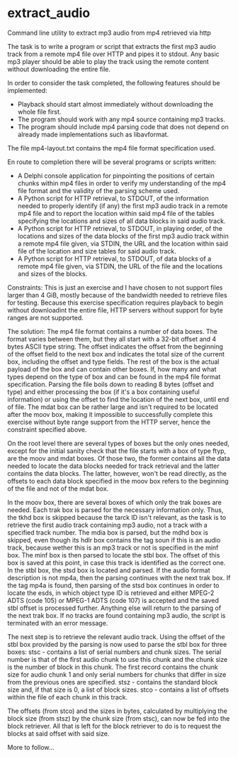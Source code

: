 # extract_audio
Command line utility to extract mp3 audio from mp4 retrieved via http

The task is to write a program or script that extracts the first mp3 audio track from a remote mp4 file over HTTP and pipes it to stdout.
Any basic mp3 player should be able to play the track using the remote content without downloading the entire file.

In order to consider the task completed, the following features should be implemented:
- Playback should start almost immediately without downloading the whole file first.
- The program should work with any mp4 source containing mp3 tracks.
- The program should include mp4 parsing code that does not depend on already made implementations such as libavformat.

The file mp4-layout.txt contains the mp4 file format specification used.

En route to completion there will be several programs or scripts written:
- A Delphi console application for pinpointing the positions of certain chunks within mp4 files in order to verify my understanding of the mp4 file format and the validity of the parsing scheme used.
- A Python script for HTTP retrieval, to STDOUT,  of the information needed to properly identify (if any) the first mp3 audio track in a remote mp4 file and to report the location within said mp4 file of the tables specifying the locations and sizes of all data blocks in said audio track.
- A Python script for HTTP retrieval, to STDOUT, in playing order, of the locations and sizes of the data blocks of the first mp3 audio track within a remote mp4 file given, via STDIN, the URL and the location within said file of the location and size tables for said audio track.
- A Python script for HTTP retrieval, to STDOUT, of data blocks of a remote mp4 file given, via STDIN, the URL of the file and the locations and sizes of the blocks.

Constraints:
This is just an exercise and I have chosen to not support files larger than 4 GiB, mostly because of the bandwidth needed to retrieve files for testing.
Because this exercise specification requires playback to begin without downloadint the entire file, HTTP servers without support for byte ranges are not supported. 

The solution:
The mp4 file format contains a number of data boxes. The format varies between them, but they all start with a 32-bit offset and 4 bytes ASCII type string.
The offset indicates the offset from the beginning of the offset field to the next box and indicates the total size of the current box, including the offset and type fields.
The rest of the box is the actual payload of the box and can contain other boxes. If, how many and what types depend on the type of box and can be found in the mp4 file format specification.
Parsing the file boils down to reading 8 bytes (offset and type) and either processing the box (if it's a box containing useful information) or using the offset to find the location of the next box, until end of file.
The mdat box can be rather large and isn't required to be located after the moov box, making it impossible to successfully complete this exercise without byte range support from the HTTP server, hence the constraint specified above.

On the root level there are several types of boxes but the only ones needed, except for the initial sanity check that the file starts with a box of type ftyp, are the moov and mdat boxes.
Of those two, the former contains all the data needed to locate the data blocks needed for track retrieval and the latter contains the data blocks. The latter, however, won't be read directly, as the offsets to each data block specified in the moov box refers to the beginning of the file and not of the mdat box.

In the moov box, there are several boxes of which only the trak boxes are needed.
Each trak box is parsed for the necessary information only.
Thus, the tkhd box is skipped because the tarck ID isn't relevant, as the task is to retrieve the first audio track containing mp3 audio, not a track with a specified track number.
The mdia box is parsed, but the mdhd box is skipped, even though its hdlr box contains the tag soun if this is an audio track, because wether this is an mp3 track or not is specified in the minf box.
The minf box is then parsed to locate the stbl box. The offset of this box is saved at this point, in case this track is identified as the correct one.
In the stbl box, the stsd box is located and parsed. If the audio format description is not mp4a, then the parsing continues with the next trak box.
If the tag mp4a is found, then parsing of the stsd box continues in order to locate the esds, in which object type ID is retrieved and either MPEG-2 ADTS (code 105) or MPEG-1 ADTS (code 107) is accepted and the saved stbl offset is processed further. Anything else will return to the parsing of the next trak box.
If no tracks are found containing mp3 audio, the script is terminated with an error message.

The next step is to retrieve the relevant audio track.
Using the offset of the stbl box provided by the parsing is now used to parse the stbl box for three boxes:
stsc - contains a list of serial numbers and chunk sizes. The serial number is that of the first audio chunk to use this chunk and the chunk size is the number of block in this chunk. The first record contains the chunk size for audio chunk 1 and only serial numbers for chunks that differ in size from the previous ones are specified.
stsz - contains the standard block size and, if that size is 0, a list of block sizes.
stco - contains a list of offsets within the file of each chunk in this track.

The offsets (from stco) and the sizes in bytes, calculated by multiplying the block size (from stsz) by the chunk size (from stsc), can now be fed into the block retriever.
All that is left for the block retriever to do is to request the blocks at said offset with said size.

More to follow...
